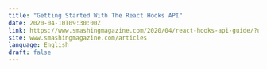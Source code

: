 ```yaml
---
title: "Getting Started With The React Hooks API"
date: 2020-04-10T09:30:00Z
link: https://www.smashingmagazine.com/2020/04/react-hooks-api-guide/?utm_medium=RSS&utm_source=news.12bit.vn
site: www.smashingmagazine.com/articles
language: English
draft: false
---
```

